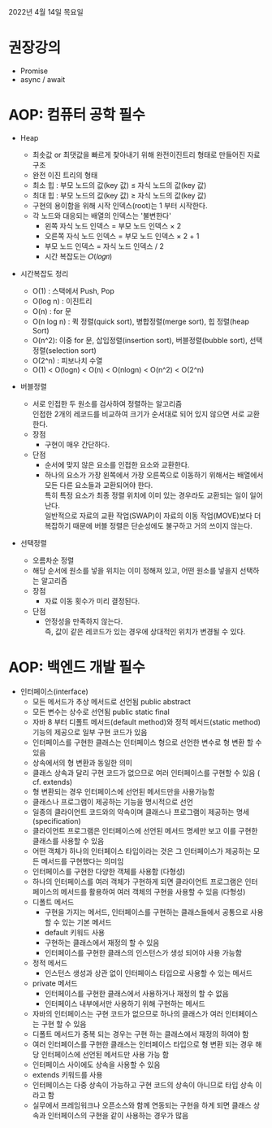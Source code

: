 2022년 4월 14일 목요일


# 권장강의

- Promise
- async / await


# AOP: 컴퓨터 공학 필수

- Heap 
    - 최솟값 or 최댓값을 빠르게 찾아내기 위해 완전이진트리 형태로 만들어진 자료구조
    - 완전 이진 트리의 형태
    - 최소 힙 : 부모 노드의 값(key 값) ≤ 자식 노드의 값(key 값)
    - 최대 힙 : 부모 노드의 값(key 값) ≥ 자식 노드의 값(key 값)
    - 구현의 용이함을 위해 시작 인덱스(root)는 1 부터 시작한다.
    - 각 노드와 대응되는 배열의 인덱스는 '불변한다'
        - 왼쪽 자식 노드 인덱스 = 부모 노드 인덱스 × 2 
        - 오른쪽 자식 노드 인덱스 = 부모 노드 인덱스 × 2 + 1
        - 부모 노드 인덱스 = 자식 노드 인덱스 / 2
        - 시간 복잡도는  𝑂(𝑙𝑜𝑔𝑛) 

- 시간복잡도 정리
    - O(1) : 스택에서 Push, Pop
    - O(log n) : 이진트리
    - O(n) : for 문
    - O(n log n) : 퀵 정렬(quick sort), 병합정렬(merge sort), 힙 정렬(heap Sort)
    - O(n^2): 이중 for 문, 삽입정렬(insertion sort), 버블정렬(bubble sort), 선택정렬(selection sort)
    - O(2^n) : 피보나치 수열
    - O(1) < O(logn) < O(n) < O(nlogn) < O(n^2) < O(2^n)

- 버블정렬
    - 서로 인접한 두 원소를 검사하여 정렬하는 알고리즘  
    인접한 2개의 레코드를 비교하여 크기가 순서대로 되어 있지 않으면 서로 교환한다.
    - 장점
        - 구현이 매우 간단하다.
    - 단점
        - 순서에 맞지 않은 요소를 인접한 요소와 교환한다.
        - 하나의 요소가 가장 왼쪽에서 가장 오른쪽으로 이동하기 위해서는 배열에서 모든 다른 요소들과 교환되어야 한다.  
        특히 특정 요소가 최종 정렬 위치에 이미 있는 경우라도 교환되는 일이 일어난다.  
        일반적으로 자료의 교환 작업(SWAP)이 자료의 이동 작업(MOVE)보다 더 복잡하기 때문에 버블 정렬은 단순성에도 불구하고 거의 쓰이지 않는다.


- 선택정렬
    - 오름차순 정렬
    - 해당 순서에 원소를 넣을 위치는 이미 정해져 있고, 어떤 원소를 넣을지 선택하는 알고리즘
    - 장점
        - 자료 이동 횟수가 미리 결정된다.
    - 단점
        - 안정성을 만족하지 않는다.  
        즉, 값이 같은 레코드가 있는 경우에 상대적인 위치가 변경될 수 있다.


# AOP: 백엔드 개발 필수

- 인터페이스(interface)
    - 모든 메서드가 추상 메서드로 선언됨 public abstract
    - 모든 변수는 상수로 선언됨 public static final
    - 자바 8 부터 디폴트 메서드(default method)와 정적 메서드(static method) 기능의 제공으로 일부 구현 코드가 있음
    - 인터페이스를 구현한 클래스는 인터페이스 형으로 선언한 변수로 형 변환 할 수 있음
    - 상속에서의 형 변환과 동일한 의미
    - 클래스 상속과 달리 구현 코드가 없으므로 여러 인터페이스를 구현할 수 있음 ( cf. extends)
    - 형 변환되는 경우 인터페이스에 선언된 메서드만을 사용가능함
    - 클래스나 프로그램이 제공하는 기능을 명시적으로 선언
    - 일종의 클라이언트 코드와의 약속이며 클래스나 프로그램이 제공하는 명세(specification)
    - 클라이언트 프로그램은 인터페이스에 선언된 메서드 명세만 보고 이를 구현한 클래스를 사용할 수 있음
    - 어떤 객체가 하나의 인터페이스 타입이라는 것은 그 인터페이스가 제공하는 모든 메서드를 구현했다는 의미임
    - 인터페이스를 구현한 다양한 객체를 사용함 (다형성)
    - 하나의 인터페이스를 여러 객체가 구현하게 되면 클라이언트 프로그램은 인터페이스의 메서드를 활용하여 여러 객체의 구현을 사용할 수 있음 (다형성)
    - 디폴트 메서드
        - 구현을 가지는 메서드, 인터페이스를 구현하는 클래스들에서 공통으로 사용할 수 있는 기본 메서드
        - default 키워드 사용
        - 구현하는 클래스에서 재정의 할 수 있음
        - 인터페이스를 구현한 클래스의 인스턴스가 생성 되어야 사용 가능함
    - 정적 메서드
        - 인스턴스 생성과 상관 없이 인터페이스 타입으로 사용할 수 있는 메서드
    - private 메서드
        - 인터페이스를 구현한 클래스에서 사용하거나 재정의 할 수 없음
        - 인터페이스 내부에서만 사용하기 위해 구현하는 메서드
    - 자바의 인터페이스는 구현 코드가 없으므로 하나의 클래스가 여러 인터페이스는 구현 할 수 있음
    - 디폴트 메서드가 중복 되는 경우는 구현 하는 클래스에서 재정의 하여야 함
    - 여러 인터페이스를 구현한 클래스는 인터페이스 타입으로 형 변환 되는 경우 해당 인터페이스에 선언된 메서드만 사용 가능 함
    - 인터페이스 사이에도 상속을 사용할 수 있음
    - extends 키워드를 사용
    - 인터페이스는 다중 상속이 가능하고 구현 코드의 상속이 아니므로 타입 상속 이라고 함
    - 실무에서 프레임워크나 오픈소스와 함께 연동되는 구현을 하게 되면 클래스 상속과 인터페이스의 구현을 같이 사용하는 경우가 많음


